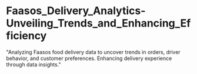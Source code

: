 # Faasos_Delivery_Analytics-Unveiling_Trends_and_Enhancing_Efficiency
"Analyzing Faasos food delivery data to uncover trends in orders, driver behavior, and customer preferences. Enhancing delivery experience through data insights."
